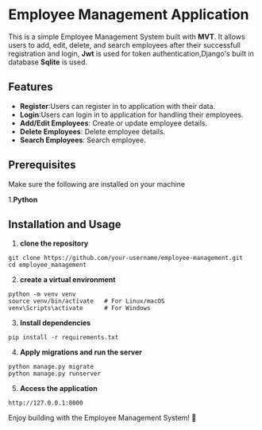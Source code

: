 # Employee Management Application
This is a simple Employee Management System built with **MVT**. It allows users to add, edit, delete, and search employees after their successfull registration and login,
**Jwt** is used for token authentication,Django's built in database **Sqlite** is used.


## Features
* **Register**:Users can register in to application with their data.
* **Login**:Users can login in to application for handling their employees.
* **Add/Edit Employees**: Create or update employee details.
* **Delete Employees**: Delete employee details.
* **Search Employees**: Search employee.


## Prerequisites
Make sure the following are installed on your machine

1.**Python**


## Installation and Usage

1. **clone the repository**

```
git clone https://github.com/your-username/employee-management.git
cd employee_management
```


2. **create a virtual environment**

```
python -m venv venv
source venv/bin/activate   # For Linux/macOS
venv\Scripts\activate      # For Windows
```

3. **Install dependencies**

```
pip install -r requirements.txt
```
4. **Apply migrations and run the server**

```
python manage.py migrate
python manage.py runserver
```
5. **Access the application**

```
http://127.0.0.1:8000
```

Enjoy building with the Employee Management System! 🚀





